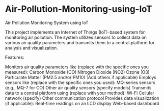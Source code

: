 # Air-Pollution-Monitoring-using-IoT
Air Pollution Monitoring System using IoT

This project implements an Internet of Things (IoT)-based system for monitoring air pollution. The system utilizes sensors to collect data on various air quality parameters and transmits them to a central platform for analysis and visualization.

Features:

Monitors air quality parameters like (replace with the specific ones you measured):
Carbon Monoxide (CO)
Nitrogen Dioxide (NO2)
Ozone (O3)
Particulate Matter (PM2.5 and/or PM10)
(Add others if applicable)
Employs sensors like (replace with the specific ones you used):
MQ-series sensors (e.g., MQ-7 for CO)
Other air quality sensors (specify models)
Transmits data to a central platform using (replace with your method):
Wi-Fi
Cellular network (specify)
Other communication protocol
Provides data visualization (if applicable):
Real-time readings on an LCD display
Web-based dashboard
